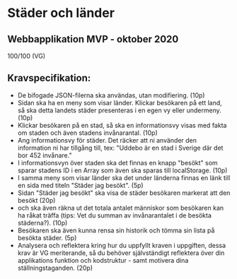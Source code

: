 # Städer och länder
## Webbapplikation MVP - oktober 2020
100/100 (VG)
## Kravspecifikation:
* De bifogade JSON-filerna ska användas, utan modifiering. (10p)
* Sidan ska ha en meny som visar länder. Klickar besökaren på ett land, så ska detta landets städer presenteras i en egen vy eller undermeny. (10p)
* Klickar besökaren på en stad, så ska en informationsvy visas med fakta om staden och även stadens invånarantal. (10p) 
* Ang informationsvy för städer. Det räcker att ni använder den information ni har tillgång till, tex:
"Uddebo är en stad i Sverige där det bor 452 invånare."
* I informationsvyn över staden ska det finnas en knapp "besökt" som sparar stadens ID i en Array som även ska sparas till localStorage. (10p)
* I samma meny som visar länder ska det under länderna finnas en länk till en sida med titeln "Städer jag besökt". (5p)
* Sidan "Städer jag besökt" ska visa de städer besökaren markerat att den besökt (20p) 
* och ska även räkna ut det totala antalet människor som besökaren kan ha råkat träffa (tips: Vet du summan av invånarantalet i de besökta städerna?). (10p)
* Besökaren ska även kunna rensa sin historik och tömma sin lista på besökta städer. (5p)
* Analysera och reflektera kring hur du uppfyllt kraven i uppgiften, dessa krav är VG meriterande, så du behöver självständigt reflektera över din applikations funktion och kodstruktur - samt motivera dina ställningstaganden. (20p)


